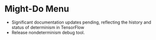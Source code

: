# Might-Do Menu

* Significant documentation updates pending, reflecting the history and status
  of determinism in TensorFlow
* Release nondeterminism debug tool.
